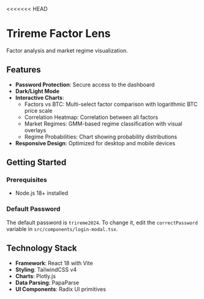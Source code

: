 <<<<<<< HEAD
# Trireme Factor Lens
Factor analysis and market regime visualization.

## Features
- **Password Protection**: Secure access to the dashboard
- **Dark/Light Mode**
- **Interactive Charts**:
  - Factors vs BTC: Multi-select factor comparison with logarithmic BTC price scale
  - Correlation Heatmap: Correlation between all factors
  - Market Regimes: GMM-based regime classification with visual overlays
  - Regime Probabilities: Chart showing probability distributions
- **Responsive Design**: Optimized for desktop and mobile devices

## Getting Started

### Prerequisites

- Node.js 18+ installed

### Default Password

The default password is `trireme2024`. To change it, edit the `correctPassword` variable in `src/components/login-modal.tsx`.


## Technology Stack

- **Framework**: React 18 with Vite
- **Styling**: TailwindCSS v4
- **Charts**: Plotly.js
- **Data Parsing**: PapaParse
- **UI Components**: Radix UI primitives

